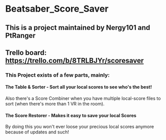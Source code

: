 # Beatsaber_Score_Saver

## This is a project maintained by Nergy101 and PtRanger
## Trello board: https://trello.com/b/8TRLBJYr/scoresaver

### This Project exists of a few parts, mainly:

#### The Table & Sorter - Sort all your local scores to see who's the best!
Also there's a Score Combiner when you have multiple local-score files to sort (when there's more than 1 VR in the room).

#### The Score Restorer - Makes it easy to save your local Scores
By doing this you won't ever loose your precious local scores anymore because of updates and such!
